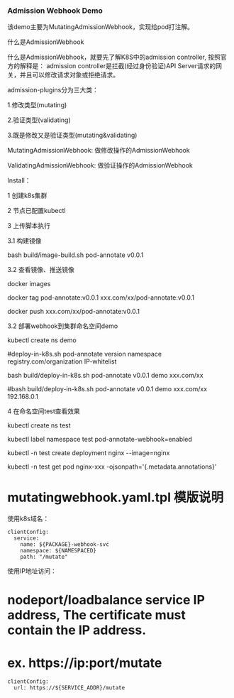 ### Admission Webhook Demo

该demo主要为MutatingAdmissionWebhook，实现给pod打注解。

什么是AdmissionWebhook

什么是AdmissionWebhook，就要先了解K8S中的admission controller, 按照官方的解释是： admission controller是拦截(经过身份验证)API Server请求的网关，并且可以修改请求对象或拒绝请求。

admission-plugins分为三大类：

1.修改类型(mutating)

2.验证类型(validating)

3.既是修改又是验证类型(mutating&validating)

MutatingAdmissionWebhook: 做修改操作的AdmissionWebhook

ValidatingAdmissionWebhook: 做验证操作的AdmissionWebhook

Install：

1 创建k8s集群

2 节点已配置kubectl

3 上传脚本执行

3.1 构建镜像

bash build/image-build.sh pod-annotate  v0.0.1

3.2 查看镜像、推送镜像

docker images

docker tag pod-annotate:v0.0.1  xxx.com/xx/pod-annotate:v0.0.1

docker push xxx.com/xx/pod-annotate:v0.0.1

3.2 部署webhook到集群命名空间demo

kubectl create ns demo

#deploy-in-k8s.sh pod-annotate  version namespace registry.com/organization  IP-whitelist

bash build/deploy-in-k8s.sh pod-annotate  v0.0.1 demo  xxx.com/xx

#bash build/deploy-in-k8s.sh pod-annotate  v0.0.1  demo  xxx.com/xx  192.168.0.1

4 在命名空间test查看效果

kubectl create ns test 

kubectl label namespace test pod-annotate-webhook=enabled

kubectl -n test create deployment nginx --image=nginx

kubectl -n test get  pod nginx-xxx -ojsonpath='{.metadata.annotations}'

# mutatingwebhook.yaml.tpl 模版说明

使用k8s域名：

    clientConfig:
      service:
        name: ${PACKAGE}-webhook-svc
        namespace: ${NAMESPACED}
        path: "/mutate"

      
使用IP地址访问：
# nodeport/loadbalance service IP address, The certificate must contain the IP address.
# ex. https://ip:port/mutate

    clientConfig:
      url: https://${SERVICE_ADDR}/mutate


